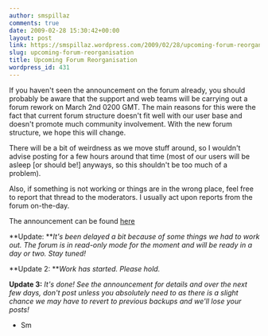 ```yaml
---
author: smspillaz
comments: true
date: 2009-02-28 15:30:42+00:00
layout: post
link: https://smspillaz.wordpress.com/2009/02/28/upcoming-forum-reorganisation/
slug: upcoming-forum-reorganisation
title: Upcoming Forum Reorganisation
wordpress_id: 431
---
```


If you haven't seen the announcement on the forum already, you should probably be aware that the support and web teams will be carrying out a forum rework on March 2nd 0200 GMT. The main reasons for this were the fact that current forum structure doesn't fit well with our user base and doesn't promote much community involvement. With the new forum structure, we hope this will change.

There will be a bit of weirdness as we move stuff around, so I wouldn't advise posting for a few hours around that time (most of our users will be asleep [or should be!] anyways, so this shouldn't be too much of a problem).

Also, if something is not working or things are in the wrong place, feel free to report that thread to the moderators. I usually act upon reports from the forum on-the-day.

The announcement can be found [here](http://forum.compiz-fusion.org/announcement.php?f=88&a=12)

**Update: **_It's been delayed a bit because of some things we had to work out. The forum is in read-only mode for the moment and will be ready in a day or two. Stay tuned!_

**Update 2: **_Work has started. Please hold._

**Update 3:** _It's done! See the announcement for details and over the next few days, don't post unless you absolutely need to as there is a slight chance we may have to revert to previous backups and we'll lose your posts!_

- Sm
